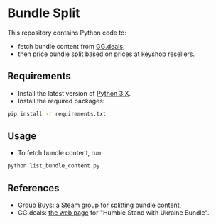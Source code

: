 # Bundle Split

This repository contains Python code to:
- fetch bundle content from [GG.deals][ggdeals-landing-page],
- then price bundle split based on prices at keyshop resellers.

## Requirements

- Install the latest version of [Python 3.X][python-download].
- Install the required packages:

```bash
pip install -r requirements.txt
```

## Usage

- To fetch bundle content, run:

```bash
python list_bundle_content.py 
```

## References

- Group Buys: [a Steam group][grbu-steam-group] for splitting bundle content,
- GG.deals: [the web page][ggdeals-bundle-page] for "Humble Stand with Ukraine Bundle".

<!-- Definitions -->

[ggdeals-landing-page]: <https://gg.deals/>
[python-download]: <https://www.python.org/downloads/>
[grbu-steam-group]: <https://steamcommunity.com/groups/groupbuys/discussions/14/>
[ggdeals-bundle-page]: <https://gg.deals/bundle/humble-stand-with-ukraine-bundle/>
